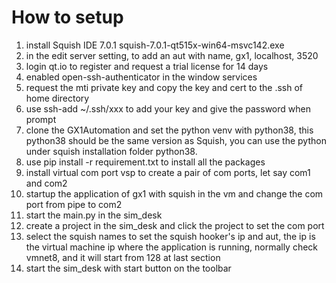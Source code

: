 # How to setup 
1. install Squish IDE 7.0.1 squish-7.0.1-qt515x-win64-msvc142.exe
2. in the edit server setting, to add an aut with name, gx1, localhost, 3520
3. login qt.io to register and request a trial license for 14 days
4. enabled open-ssh-authenticator in the window services
5. request the mti private key and copy the key and cert to the .ssh of home directory
6. use ssh-add ~/.ssh/xxx to add your key and give the password when prompt
7. clone the GX1Automation and set the python venv with python38, this python38 should be the same
version as Squish, you can use the python under squish installation folder python38.
8. use pip install -r requirement.txt to install all the packages
9. install virtual com port vsp to create a pair of com ports, let say com1 and com2
10. startup the application of gx1 with squish in the vm and change the com port from pipe to com2
11. start the main.py in the sim_desk
12. create a project in the sim_desk and click the project to set the com port 
13. select the squish names to set the squish hooker's ip and aut, the ip is the virtual machine ip 
where the application is running, normally check vmnet8, and it will start from 128 at last section
14. start the sim_desk with start button on the toolbar